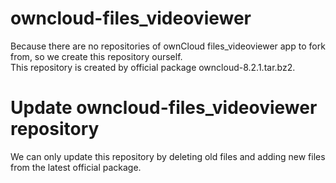 # owncloud-files_videoviewer
Because there are no repositories of ownCloud files_videoviewer app to fork from, so we create this repository ourself.  
This repository is created by official package owncloud-8.2.1.tar.bz2.

# Update owncloud-files_videoviewer repository
We can only update this repository by deleting old files and adding new files from the latest official package.
